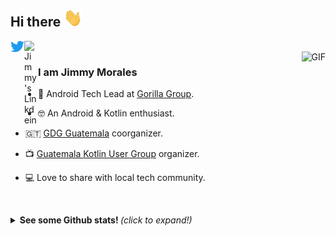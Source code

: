 ## Hi there <img src="assets/Hi.gif" width="30px"></h2>

<a href="https://twitter.com/JidomoGo">
  <img align="left" alt="Jimmy's Twitter" width="22px" src="assets/twitter/light.svg" />
</a>
<a href="https://www.linkedin.com/in/jimmydev/">
  <img align="left" alt="Jimmy's Linkdein" width="22px" src="https://cdn-icons.flaticon.com/png/512/3256/premium/3256016.png?token=exp=1658521296~hmac=a9c08996afe983cba6522e911d73dbb9" />
</a>
<br />
<img align="right" alt="GIF" src="https://media.giphy.com/media/13HgwGsXF0aiGY/giphy.gif" />

### I am Jimmy Morales
- 🔭 Android Tech Lead at [Gorilla Group](https://www.gorillagroup.com/).
- 🤓 An Android & Kotlin enthusiast.
- 🇬🇹 [GDG Guatemala](https://gdg.community.dev/gdg-guatemala/) coorganizer.
- 📺 [Guatemala Kotlin User Group](https://twitter.com/GuateKUG) organizer.
- 💻 Love to share with local tech community.

  <br>


<details>
  <summary> <b> See some Github stats! </b> <i>(click to expand!)</i> </summary>

  <br>
   
  [![Jimmy's github stats](https://github-readme-stats.vercel.app/api?username=jimmymorales&count_private=true&show_icons=true)](https://github.com/anuraghazra/github-readme-stats)
  
  [![Top Langs](https://github-readme-stats.vercel.app/api/top-langs/?username=jimmymorales&layout=compact)](https://github.com/anuraghazra/github-readme-stats)

</details>
